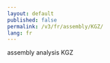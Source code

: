 ```yaml
---
layout: default
published: false
permalink: /v3/fr/assembly/KGZ/
lang: fr
---
```


assembly analysis KGZ
